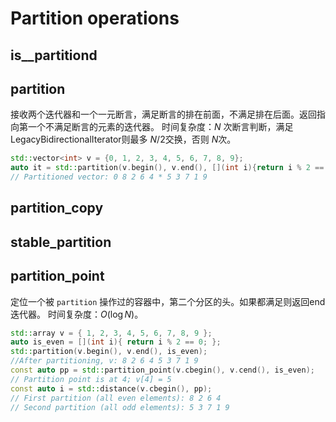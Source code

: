 # Partition operations

## is__partitiond

## partition

接收两个迭代器和一个一元断言，满足断言的排在前面，不满足排在后面。返回指向第一个不满足断言的元素的迭代器。
时间复杂度：$N$ 次断言判断，满足LegacyBidirectionalIterator则最多 $N/2$交换，否则 $N$次。

```C++
std::vector<int> v = {0, 1, 2, 3, 4, 5, 6, 7, 8, 9};
auto it = std::partition(v.begin(), v.end(), [](int i){return i % 2 == 0;});
// Partitioned vector: 0 8 2 6 4 * 5 3 7 1 9 
```


## partition_copy

## stable_partition

## partition_point

定位一个被 `partition` 操作过的容器中，第二个分区的头。如果都满足则返回end迭代器。
时间复杂度：$O(\log N)$。

```C++
std::array v = { 1, 2, 3, 4, 5, 6, 7, 8, 9 };
auto is_even = [](int i){ return i % 2 == 0; };
std::partition(v.begin(), v.end(), is_even);
//After partitioning, v: 8 2 6 4 5 3 7 1 9
const auto pp = std::partition_point(v.cbegin(), v.cend(), is_even);
// Partition point is at 4; v[4] = 5
const auto i = std::distance(v.cbegin(), pp);
// First partition (all even elements): 8 2 6 4
// Second partition (all odd elements): 5 3 7 1 9
```
